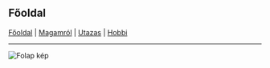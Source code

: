 ## Főoldal


[Főoldal](http://mcsakanyi.github.io) | [Magamról](https://mcsakanyi.github.io/<repository>/) | [Utazas](http://google.com) | [Hobbi](http://google.com)
<hr>

![Folap kép](https://tankshop.hu/wp-content/uploads/2018/07/tankcsapda-logo-footer.jpg)


